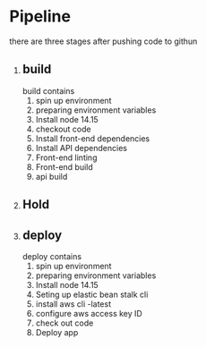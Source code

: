 # Pipeline 
there are three stages after pushing code to githun 
1. ## build 
    build contains 
    1. spin up environment 
    2. preparing environment variables 
    3. Install node 14.15
    4. checkout code 
    5. Install front-end dependencies 
    6. Install API dependencies
    7. Front-end linting 
    8. Front-end build 
    9. api build 
2. ## Hold 
3. ## deploy 
    deploy contains 
    1. spin up environment 
    2. preparing environment variables 
    3. Install node 14.15
    4. Seting up elastic bean stalk cli 
    5. install aws cli -latest 
    6. configure aws access key ID
    7. check out code 
    8. Deploy app 
    

